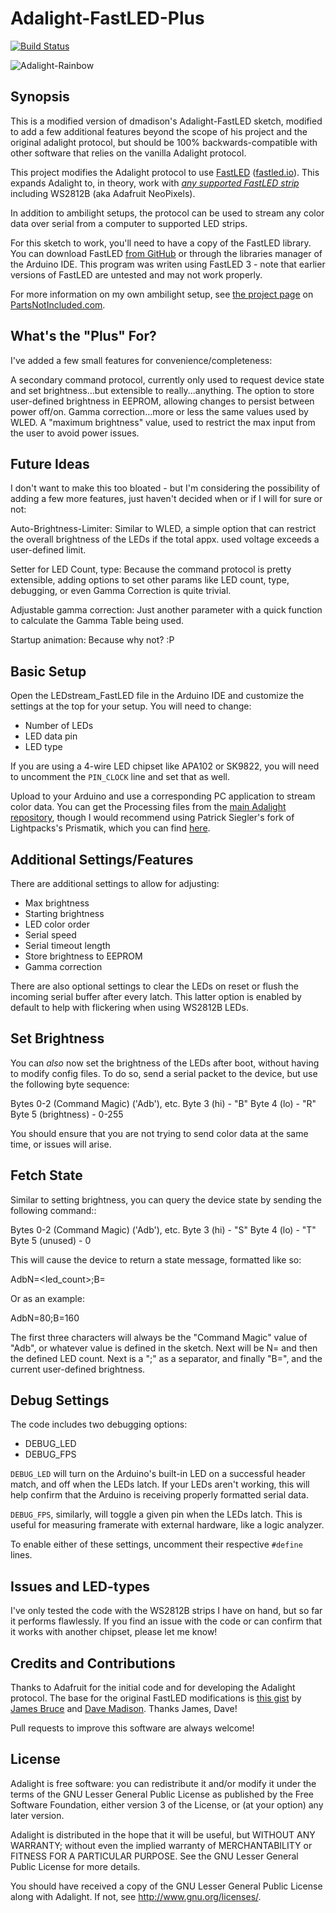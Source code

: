 # Adalight-FastLED-Plus
[![Build Status](https://github.com/d8ahazard/Adalight-FastLED-Plus/workflows/build/badge.svg?branch=master)](https://github.com/d8ahazard/Adalight-FastLED-Plus/actions?query=workflow%3Abuild)

![Adalight-Rainbow](http://i.imgur.com/sHygxq9.jpg)

## Synopsis

This is a modified version of dmadison's Adalight-FastLED sketch, modified to add a few additional features beyond the scope of his project and the 
original adalight protocol, but should be 100% backwards-compatible with other software that relies on the vanilla Adalight protocol.

This project modifies the Adalight protocol to use [FastLED](https://github.com/FastLED/FastLED) ([fastled.io](http://fastled.io)). This expands Adalight to, in theory, work with *[any supported FastLED strip](https://github.com/FastLED/FastLED/wiki/Chipset-reference)* including WS2812B (aka Adafruit NeoPixels).

In addition to ambilight setups, the protocol can be used to stream any color data over serial from a computer to supported LED strips.

For this sketch to work, you'll need to have a copy of the FastLED library. You can download FastLED [from GitHub](https://github.com/FastLED/FastLED) or through the libraries manager of the Arduino IDE. This program was writen using FastLED 3 - note that earlier versions of FastLED are untested and may not work properly.

For more information on my own ambilight setup, see [the project page](https://www.partsnotincluded.com/diy-ambilight-ws2812b/) on [PartsNotIncluded.com](http://www.partsnotincluded.com/).

## What's the "Plus" For?

I've added a few small features for convenience/completeness:

A secondary command protocol, currently only used to request device state and set brightness...but extensible to really...anything.
The option to store user-defined brightness in EEPROM, allowing changes to persist between power off/on.
Gamma correction...more or less the same values used by WLED.
A "maximum brightness" value, used to restrict the max input from the user to avoid power issues.


## Future Ideas

I don't want to make this too bloated - but I'm considering the possibility of adding a few more features, just haven't decided when or if I will
for sure or not:

Auto-Brightness-Limiter: Similar to WLED, a simple option that can restrict the overall brightness of the LEDs if the total appx. used voltage
exceeds a user-defined limit.

Setter for LED Count, type: Because the command protocol is pretty extensible, adding options to set other params like LED count, type, debugging,
or even Gamma Correction is quite trivial.

Adjustable gamma correction: Just another parameter with a quick function to calculate the Gamma Table being used.

Startup animation: Because why not? :P 


## Basic Setup

Open the LEDstream_FastLED file in the Arduino IDE and customize the settings at the top for your setup. You will need to change:

- Number of LEDs
- LED data pin
- LED type

If you are using a 4-wire LED chipset like APA102 or SK9822, you will need to uncomment the `PIN_CLOCK` line and set that as well.

Upload to your Arduino and use a corresponding PC application to stream color data. You can get the Processing files from the [main Adalight repository](https://github.com/adafruit/Adalight), though I would recommend using Patrick Siegler's fork of Lightpacks's Prismatik, which you can find [here](https://github.com/psieg/Lightpack/releases).

## Additional Settings/Features

There are additional settings to allow for adjusting:

- Max brightness
- Starting brightness
- LED color order
- Serial speed
- Serial timeout length
- Store brightness to EEPROM
- Gamma correction

There are also optional settings to clear the LEDs on reset or flush the incoming serial buffer after every latch. This latter option is enabled by default to help with flickering when using WS2812B LEDs.

## Set Brightness

You can *also* now set the brightness of the LEDs after boot, without having to modify config files. To do so, send a serial packet to the device,
but use the following byte sequence:

Bytes 0-2 (Command Magic) ('Adb'), etc.
Byte 3 (hi) - "B"
Byte 4 (lo) - "R"
Byte 5 (brightness) - 0-255

You should ensure that you are not trying to send color data at the same time, or issues will arise.

## Fetch State

Similar to setting brightness, you can query the device state by sending the following command::

Bytes 0-2 (Command Magic) ('Adb'), etc.
Byte 3 (hi) - "S"
Byte 4 (lo) - "T"
Byte 5 (unused) - 0

This will cause the device to return a state message, formatted like so:

AdbN=<led_count>;B=<brightness>

Or as an example:

AdbN=80;B=160

The first three characters will always be the "Command Magic" value of "Adb", or whatever value is defined in the sketch.
Next will be N= and then the defined LED count.
Next is a ";" as a separator, and finally "B=", and the current user-defined brightness.


## Debug Settings

The code includes two debugging options:
- DEBUG_LED
- DEBUG_FPS

`DEBUG_LED` will turn on the Arduino's built-in LED on a successful header match, and off when the LEDs latch. If your LEDs aren't working, this will help confirm that the Arduino is receiving properly formatted serial data.

`DEBUG_FPS`, similarly, will toggle a given pin when the LEDs latch. This is useful for measuring framerate with external hardware, like a logic analyzer.

To enable either of these settings, uncomment their respective `#define` lines.

## Issues and LED-types

I've only tested the code with the WS2812B strips I have on hand, but so far it performs flawlessly. If you find an issue with the code or can confirm that it works with another chipset, please let me know!

## Credits and Contributions

Thanks to Adafruit for the initial code and for developing the Adalight protocol. The base for the original FastLED modifications is [this gist](https://gist.github.com/jamesabruce/09d79a56d270ed37870c) by [James Bruce](https://github.com/jamesabruce) and [Dave Madison](https://github.com/dmadison). Thanks James, Dave!

Pull requests to improve this software are always welcome!

## License

Adalight is free software: you can redistribute it and/or modify
it under the terms of the GNU Lesser General Public License as
published by the Free Software Foundation, either version 3 of
the License, or (at your option) any later version.

Adalight is distributed in the hope that it will be useful,
but WITHOUT ANY WARRANTY; without even the implied warranty of
MERCHANTABILITY or FITNESS FOR A PARTICULAR PURPOSE.  See the
GNU Lesser General Public License for more details.

You should have received a copy of the GNU Lesser General Public
License along with Adalight.  If not, see <http://www.gnu.org/licenses/>.
